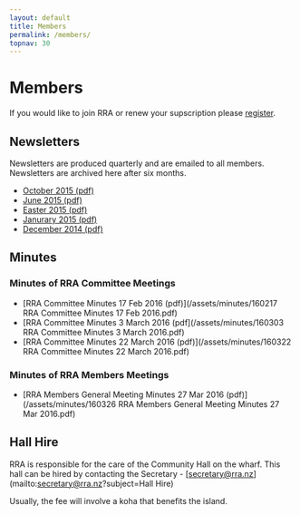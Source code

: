 ```yaml
---
layout: default
title: Members
permalink: /members/
topnav: 30
---
```



# Members

If you would like to join RRA or renew your supscription please [register](/register/).


## Newsletters

Newsletters are produced quarterly and are emailed to all members. Newsletters are archived here after six months.

- [October 2015 (pdf)](/assets/newsletters/RRA_Newsletter_2015_10.pdf)
- [June 2015 (pdf)](/assets/newsletters/RRA_Newsletter_2015_06.pdf)
- [Easter 2015 (pdf)](/assets/newsletters/RRA_Newsletter_2015_03.pdf)
- [Janurary 2015 (pdf)](/assets/newsletters/RRA_Newsletter_2015_01.pdf)
- [December 2014 (pdf)](/assets/newsletters/RRA_Newsletter_2014_12.pdf)

## Minutes

### Minutes of RRA Committee Meetings
- [RRA Committee Minutes 17 Feb 2016 (pdf)](/assets/minutes/160217 RRA Committee Minutes 17 Feb 2016.pdf)
- [RRA Committee Minutes 3 March 2016 (pdf](/assets/minutes/160303 RRA Committee Minutes 3 March 2016.pdf)
- [RRA Committee Minutes 22 March 2016 (pdf)](/assets/minutes/160322 RRA Committee Minutes 22 March 2016.pdf)

### Minutes of RRA Members Meetings
- [RRA Members General Meeting Minutes 27 Mar 2016 (pdf)](/assets/minutes/160326 RRA Members General Meeting Minutes 27 Mar 2016.pdf)


## Hall Hire

RRA is responsible for the care of the Community Hall on the wharf. This hall can be hired by contacting the Secretary - [secretary@rra.nz](mailto:secretary@rra.nz?subject=Hall Hire)

Usually, the fee will involve a koha that benefits the island.
